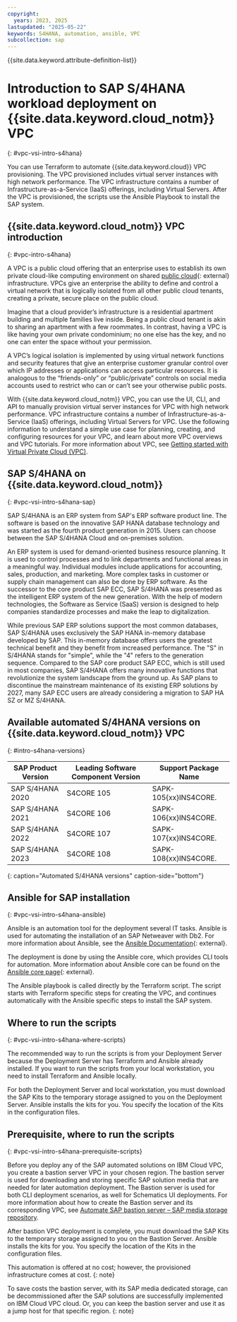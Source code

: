 ```yaml
---
copyright:
  years: 2023, 2025
lastupdated: "2025-05-22"
keywords: S4HANA, automation, ansible, VPC
subcollection: sap
---
```


{{site.data.keyword.attribute-definition-list}}


# Introduction to SAP S/4HANA workload deployment on {{site.data.keyword.cloud_notm}} VPC
{: #vpc-vsi-intro-s4hana}

You can use Terraform to automate {{site.data.keyword.cloud}} VPC provisioning. The VPC provisioned includes virtual server instances with high network performance. The VPC infrastructure contains a number of Infrastructure-as-a-Service (IaaS) offerings, including Virtual Servers. After the VPC is provisioned, the scripts use the Ansible Playbook to install the SAP system.

## {{site.data.keyword.cloud_notm}} VPC introduction
{: #vpc-intro-s4hana}

A VPC is a public cloud offering that an enterprise uses to establish its own private cloud-like computing environment on shared [public cloud](https://www.ibm.com/cloud){: external} infrastructure. VPCs give an enterprise the ability to define and control a virtual network that is logically isolated from all other public cloud tenants, creating a private, secure place on the public cloud.

Imagine that a cloud provider’s infrastructure is a residential apartment building and multiple families live inside. Being a public cloud tenant is akin to sharing an apartment with a few roommates. In contrast, having a VPC is like having your own private condominium; no one else has the key, and no one can enter the space without your permission.

A VPC’s logical isolation is implemented by using virtual network functions and security features that give an enterprise customer granular control over which IP addresses or applications can access particular resources. It is analogous to the “friends-only” or “public/private” controls on social media accounts used to restrict who can or can’t see your otherwise public posts.

With {{site.data.keyword.cloud_notm}} VPC, you can use the UI, CLI, and API to manually provision virtual server instances for VPC with high network performance. VPC infrastructure contains a number of Infrastructure-as-a-Service (IaaS) offerings, including Virtual Servers for VPC. Use the following information to understand a simple use case for planning, creating, and configuring resources for your VPC, and learn about more VPC overviews and VPC tutorials. For more information about VPC, see [Getting started with Virtual Private Cloud (VPC)](/docs/vpc?topic=vpc-getting-started).

## SAP S/4HANA on {{site.data.keyword.cloud_notm}}
{: #vpc-vsi-intro-s4hana-sap}

SAP S/4HANA is an ERP system from SAP's ERP software product line. The software is based on the innovative SAP HANA database technology and was started as the fourth product generation in 2015. Users can choose between the SAP S/4HANA Cloud and on-premises solution.

An ERP system is used for demand-oriented business resource planning. It is used to control processes and to link departments and functional areas in a meaningful way. Individual modules include applications for accounting, sales, production, and marketing. More complex tasks in customer or supply chain management can also be done by ERP software. As the successor to the core product SAP ECC, SAP S/4HANA was presented as the intelligent ERP system of the new generation. With the help of modern technologies, the Software as Service (SaaS) version is designed to help companies standardize processes and make the leap to digitalization.

While previous SAP ERP solutions support the most common databases, SAP S/4HANA uses exclusively the SAP HANA in-memory database developed by SAP. This in-memory database offers users the greatest technical benefit and they benefit from increased performance. The "S" in S/4HANA stands for "simple", while the "4" refers to the generation sequence. Compared to the SAP core product SAP ECC, which is still used in most companies, SAP S/4HANA offers many innovative functions that revolutionize the system landscape from the ground up. As SAP plans to discontinue the mainstream maintenance of its existing ERP solutions by 2027, many SAP ECC users are already considering a migration to SAP HA SZ or MZ S/4HANA.

## Available automated S/4HANA versions on {{site.data.keyword.cloud_notm}} VPC
{: #intro-s4hana-versions}

|**SAP Product Version**|**Leading Software Component Version**|**Support Package Name**|
|-----|-----|-----|
|SAP S/4HANA 2020|S4CORE 105|SAPK-105{xx}INS4CORE.|
|SAP S/4HANA 2021|S4CORE 106|SAPK-106{xx}INS4CORE.|
|SAP S/4HANA 2022|S4CORE 107|SAPK-107{xx}INS4CORE.|
|SAP S/4HANA 2023|S4CORE 108|SAPK-108{xx}INS4CORE.|
{: caption="Automated S/4HANA versions" caption-side="bottom"}

## Ansible for SAP installation
{: #vpc-vsi-intro-s4hana-ansible}

Ansible is an automation tool for the deployment several IT tasks. Ansible is used for automating the installation of an SAP Netweaver with Db2. For more information about Ansible, see the [Ansible Documentation](https://docs.ansible.com/ansible/latest/index.html){: external}.

The deployment is done by using the Ansible core, which provides CLI tools for automation. More information about Ansible core can be found on the [Ansible core page](https://docs.ansible.com/ansible-core/devel/index.html){: external}.

The Ansible playbook is called directly by the Terraform script. The script starts with Terraform specific steps for creating the VPC, and continues automatically with the Ansible specific steps to install the SAP system.

## Where to run the scripts
{: #vpc-vsi-intro-s4hana-where-scripts}

The recommended way to run the scripts is from your Deployment Server because the Deployment Server has Terraform and Ansible already installed. If you want to run the scripts from your local workstation, you need to install Terraform and Ansible locally.

For both the Deployment Server and local workstation, you must download the SAP Kits to the temporary storage assigned to you on the Deployment Server. Ansible installs the kits for you. You specify the location of the Kits in the configuration files.

## Prerequisite, where to run the scripts
{: #vpc-vsi-intro-s4hana-prerequisite-scripts}

Before you deploy any of the SAP automated solutions on IBM Cloud VPC, you create a bastion server VPC in your chosen region. The bastion server is used for downloading and storing specific SAP solution media that are needed for later automation deployment. The Bastion server is used for both CLI deployment scenarios, as well for Schematics UI deployments. For more information about how to create the Bastion server and its corresponding VPC, see [Automate SAP bastion server – SAP media storage repository](/docs/sap?topic=sap-sap-bastion-server).

After bastion VPC deployment is complete, you must download the SAP Kits to the temporary storage assigned to you on the Bastion Server. Ansible installs the kits for you. You specify the location of the Kits in the configuration files.

This automation is offered at no cost; however, the provisioned infrastructure comes at cost.
{: note}

To save costs the bastion server, with its SAP media dedicated storage, can be decommissioned after the SAP solutions are successfully implemented on IBM Cloud VPC cloud. Or, you can keep the bastion server and use it as a jump host for that specific region.
{: note}
